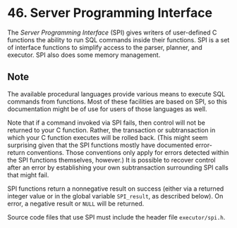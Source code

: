 # 46. Server Programming Interface

The _Server Programming Interface_ (SPI) gives writers of user-defined C functions the ability to run SQL commands inside their functions. SPI is a set of interface functions to simplify access to the parser, planner, and executor. SPI also does some memory management.

## Note

The available procedural languages provide various means to execute SQL commands from functions. Most of these facilities are based on SPI, so this documentation might be of use for users of those languages as well.

Note that if a command invoked via SPI fails, then control will not be returned to your C function. Rather, the transaction or subtransaction in which your C function executes will be rolled back. (This might seem surprising given that the SPI functions mostly have documented error-return conventions. Those conventions only apply for errors detected within the SPI functions themselves, however.) It is possible to recover control after an error by establishing your own subtransaction surrounding SPI calls that might fail.

SPI functions return a nonnegative result on success (either via a returned integer value or in the global variable `SPI_result`, as described below). On error, a negative result or `NULL` will be returned.

Source code files that use SPI must include the header file `executor/spi.h`.
